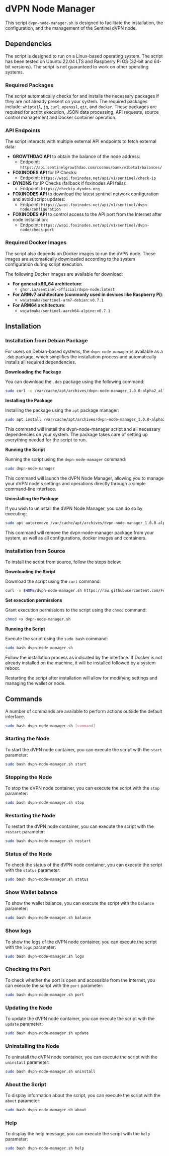 # dVPN Node Manager

This script `dvpn-node-manager.sh` is designed to facilitate the installation, the configuration, and the management of the Sentinel dVPN node.

## Dependencies

The script is designed to run on a Linux-based operating system. The script has been tested on Ubuntu 22.04 LTS and Raspberry Pi OS (32-bit and 64-bit versions). The script is not guaranteed to work on other operating systems.

### Required Packages

The script automatically checks for and installs the necessary packages if they are not already present on your system. The required packages include: `whiptail`, `jq`, `curl`, `openssl`, `git`, and `docker`. These packages are required for script execution, JSON data processing, API requests, source control management and Docker container operation.

### API Endpoints

The script interacts with multiple external API endpoints to fetch external data:

- **GROWTHDAO API** to obtain the balance of the node address:
  - Endpoint: `https://api.sentinelgrowthdao.com/cosmos/bank/v1beta1/balances/`
- **FOXINODES API** for IP Checks:
  - Endpoint: `https://wapi.foxinodes.net/api/v1/sentinel/check-ip`
- **DYNDNS** for IP Checks (fallback if foxinodes API fails):
  - Endpoint: `https://checkip.dyndns.org`
- **FOXINODES API** to download the latest sentinel network configuration and avoid script updates:
  - Endpoint: `https://wapi.foxinodes.net/api/v1/sentinel/dvpn-node/configuration`
- **FOXINODES API** to control access to the API port from the Internet after node installation:
  - Endpoint: `https://wapi.foxinodes.net/api/v1/sentinel/dvpn-node/check-port`

### Required Docker Images

The script also depends on Docker images to run the dVPN node. These images are automatically downloaded according to the system configuration during script execution.

The following Docker images are available for download:

- **For general x86_64 architecture**:
  - `ghcr.io/sentinel-official/dvpn-node:latest`
- **For ARMv7 architecture (commonly used in devices like Raspberry Pi)**:
  - `wajatmaka/sentinel-arm7-debian:v0.7.1`
- **For ARM64 architecture**:
  - `wajatmaka/sentinel-aarch64-alpine:v0.7.1`

## Installation

### Installation from Debian Package

For users on Debian-based systems, the `dvpn-node-manager` is available as a `.deb` package, which simplifies the installation process and automatically installs all required dependencies.

**Downloading the Package**

You can download the `.deb` package using the following command:

```bash
sudo curl -o /var/cache/apt/archives/dvpn-node-manager_1.0.0-alpha2_all.deb https://github.com/sentinelgrowthdao/dvpn-node-manager/releases/download/v1.0.0-alpha2/dvpn-node-manager_1.0.0-alpha2_all.deb && sudo chmod 644 /var/cache/apt/archives/dvpn-node-manager_1.0.0-alpha2_all.deb && sudo chown _apt:root /var/cache/apt/archives/dvpn-node-manager_1.0.0-alpha2_all.deb
```

**Installing the Package**

Installing the package using the `apt` package manager:

```bash
sudo apt install /var/cache/apt/archives/dvpn-node-manager_1.0.0-alpha2_all.deb
```

This command will install the dvpn-node-manager script and all necessary dependencies on your system. The package takes care of setting up everything needed for the script to run.

**Running the Script**

Running the script using the `dvpn-node-manager` command:

```bash
sudo dvpn-node-manager
```

This command will launch the dVPN Node Manager, allowing you to manage your dVPN node's settings and operations directly through a simple command-line interface.

**Uninstalling the Package**

If you wish to uninstall the dVPN Node Manager, you can do so by executing:

```bash
sudo apt autoremove /var/cache/apt/archives/dvpn-node-manager_1.0.0-alpha2_all.deb
```

This command will remove the dvpn-node-manager package from your system, as well as all configurations, docker images and containers.

### Installation from Source

To install the script from source, follow the steps below:

**Downloading the Script**

Download the script using the `curl` command:

```bash
curl -o $HOME/dvpn-node-manager.sh https://raw.githubusercontent.com/Foxinodes/dvpn-node-manager/main/dvpn-node-manager.sh
```

**Set execution permissions**

Grant execution permissions to the script using the `chmod` command:

```bash
chmod +x dvpn-node-manager.sh
```

**Running the Script**

Execute the script using the `sudo bash` command:

```bash
sudo bash dvpn-node-manager.sh
```

Follow the installation process as indicated by the interface. If Docker is not already installed on the machine, it will be installed followed by a system reboot.

Restarting the script after installation will allow for modifying settings and managing the wallet or node.

## Commands

A number of commands are available to perform actions outside the default interface.

```bash
sudo bash dvpn-node-manager.sh [command]
```

### Starting the Node

To start the dVPN node container, you can execute the script with the `start` parameter:

```bash
sudo bash dvpn-node-manager.sh start
```

### Stopping the Node

To stop the dVPN node container, you can execute the script with the `stop` parameter:

```bash
sudo bash dvpn-node-manager.sh stop
```

### Restarting the Node

To restart the dVPN node container, you can execute the script with the `restart` parameter:

```bash
sudo bash dvpn-node-manager.sh restart
```

### Status of the Node

To check the status of the dVPN node container, you can execute the script with the `status` parameter:

```bash
sudo bash dvpn-node-manager.sh status
```

### Show Wallet balance

To show the wallet balance, you can execute the script with the `balance` parameter:

```bash
sudo bash dvpn-node-manager.sh balance
```

### Show logs

To show the logs of the dVPN node container, you can execute the script with the `logs` parameter:

```bash
sudo bash dvpn-node-manager.sh logs
```

### Checking the Port

To check whether the port is open and accessible from the Internet, you can execute the script with the `port` parameter:

```bash
sudo bash dvpn-node-manager.sh port
```

### Updating the Node

To update the dVPN node container, you can execute the script with the `update` parameter:

```bash
sudo bash dvpn-node-manager.sh update
```

### Uninstalling the Node

To uninstall the dVPN node container, you can execute the script with the `uninstall` parameter:

```bash
sudo bash dvpn-node-manager.sh uninstall
```

### About the Script

To display information about the script, you can execute the script with the `about` parameter:

```bash
sudo bash dvpn-node-manager.sh about
```

### Help

To display the help message, you can execute the script with the `help` parameter:

```bash
sudo bash dvpn-node-manager.sh help
```
